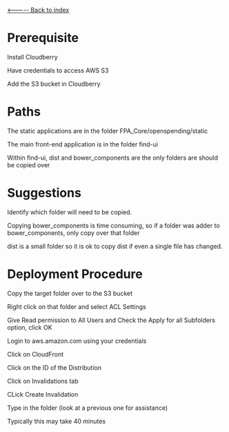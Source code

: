[<----- Back to index](../readme.md)



Prerequisite
============
Install Cloudberry

Have credentials to access AWS S3

Add the S3 bucket in Cloudberry

Paths
=====
The static applications are in the folder FPA_Core/openspending/static

The main front-end application is in the folder find-ui

Within find-ui, dist and bower_components are the only folders are should be copied over

Suggestions
===========
Identify which folder will need to be copied. 

Copying bower_components is time consuming, so if a folder was adder to bower_components, only copy over that folder

dist is a small folder so it is ok to copy dist if even a single file has changed.

Deployment Procedure
====================
Copy the target folder over to the S3 bucket

Right click on that folder and select ACL Settings

Give Read permission to All Users and Check the Apply for all Subfolders option, click OK

Login to aws.amazon.com using your credentials

Click on CloudFront

Click on the ID of the Distribution

Click on Invalidations tab

CLick Create Invalidation

Type in the folder (look at a previous one for assistance)

Typically this may take 40 minutes


